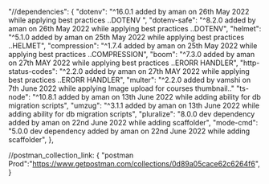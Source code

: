 "//dependencies": {
    "dotenv": "^16.0.1 added by aman on 26th May 2022 while applying best practices ..DOTENV ",
    "dotenv-safe": "^8.2.0 added by aman on 26th May 2022 while applying best practices ..DOTENV",
    "helmet": "^5.1.0 added by aman on 25th May 2022 while applying best practices ..HELMET",
    "compression": "^1.7.4 added by aman on 25th May 2022 while applying best practices ..COMPRESSION",
    "boom": "^7.3.0 added by aman on 27th MAY 2022 while applying best practices ..ERORR HANDLER",
    "http-status-codes": "^2.2.0 added by aman on 27th MAY 2022 while applying best practices ..ERORR HANDLER",
    "multer": "^2.2.0 added by vamshi on 7th June 2022 while applying Image upload for courses thumbnail.."
    "ts-node": "^10.8.1 added by aman on 13th June 2022 while adding ability for db migration scripts",
    "umzug": "^3.1.1 added by aman on 13th June 2022 while adding ability for db migration scripts",
    "pluralize": "8.0.0 dev dependency added by aman on 22nd June 2022 while adding scaffolder",
    "mode-cmd": "5.0.0 dev dependency added by aman on 22nd June 2022 while adding scaffolder",
  },


//postman_collection_link: {
    "postman Prod":"https://www.getpostman.com/collections/0d89a05cace62c6264f6",
  } 